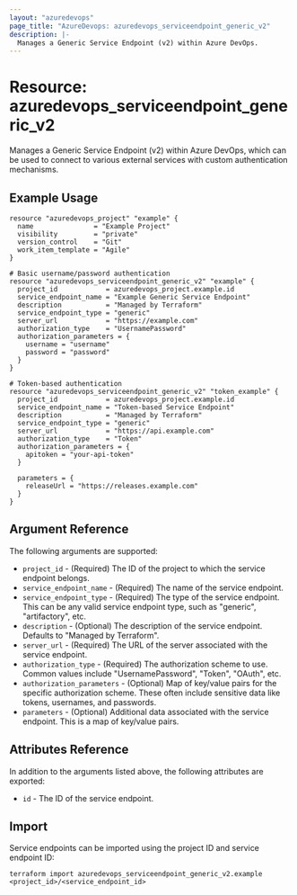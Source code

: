 ```yaml
---
layout: "azuredevops"
page_title: "AzureDevops: azuredevops_serviceendpoint_generic_v2"
description: |-
  Manages a Generic Service Endpoint (v2) within Azure DevOps.
---
```


# Resource: azuredevops_serviceendpoint_generic_v2

Manages a Generic Service Endpoint (v2) within Azure DevOps, which can be used to connect to various external services with custom authentication mechanisms.

## Example Usage

```hcl
resource "azuredevops_project" "example" {
  name               = "Example Project"
  visibility         = "private"
  version_control    = "Git"
  work_item_template = "Agile"
}

# Basic username/password authentication
resource "azuredevops_serviceendpoint_generic_v2" "example" {
  project_id            = azuredevops_project.example.id
  service_endpoint_name = "Example Generic Service Endpoint"
  description           = "Managed by Terraform"
  service_endpoint_type = "generic"
  server_url            = "https://example.com"
  authorization_type    = "UsernamePassword"
  authorization_parameters = {
    username = "username"
    password = "password"
  }
}

# Token-based authentication
resource "azuredevops_serviceendpoint_generic_v2" "token_example" {
  project_id            = azuredevops_project.example.id
  service_endpoint_name = "Token-based Service Endpoint"
  description           = "Managed by Terraform"
  service_endpoint_type = "generic"
  server_url            = "https://api.example.com"
  authorization_type    = "Token"
  authorization_parameters = {
    apitoken = "your-api-token"
  }
  
  parameters = {
    releaseUrl = "https://releases.example.com"
  }
}
```

## Argument Reference

The following arguments are supported:

* `project_id` - (Required) The ID of the project to which the service endpoint belongs.
* `service_endpoint_name` - (Required) The name of the service endpoint.
* `service_endpoint_type` - (Required) The type of the service endpoint. This can be any valid service endpoint type, such as "generic", "artifactory", etc.
* `description` - (Optional) The description of the service endpoint. Defaults to "Managed by Terraform".
* `server_url` - (Required) The URL of the server associated with the service endpoint.
* `authorization_type` - (Required) The authorization scheme to use. Common values include "UsernamePassword", "Token", "OAuth", etc.
* `authorization_parameters` - (Optional) Map of key/value pairs for the specific authorization scheme. These often include sensitive data like tokens, usernames, and passwords.
* `parameters` - (Optional) Additional data associated with the service endpoint. This is a map of key/value pairs.

## Attributes Reference

In addition to the arguments listed above, the following attributes are exported:

* `id` - The ID of the service endpoint.

## Import

Service endpoints can be imported using the project ID and service endpoint ID:

```
terraform import azuredevops_serviceendpoint_generic_v2.example <project_id>/<service_endpoint_id>
```

